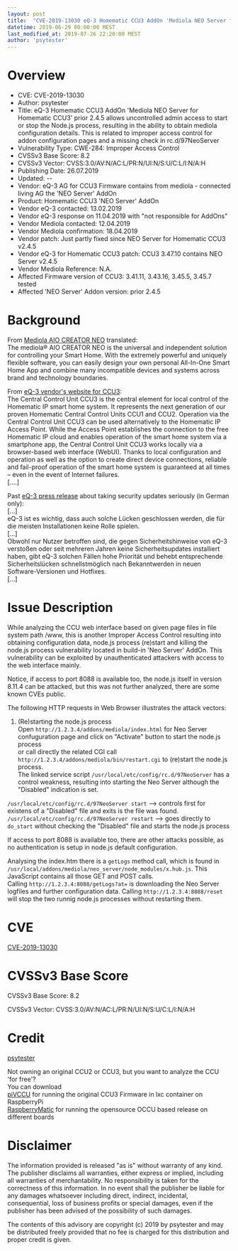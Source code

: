 ```yaml
---
layout: post
title:  "CVE-2019-13030 eQ-3 Homematic CCU3 AddOn 'Mediola NEO Server for Homematic CCU3' prior 2.4.5 allows uncontrolled admin access to start or stop the Node.js process, resulting in the ability to obtain mediola configuration details. This is related to improper access control for addons configuration pages and a missing check in rc.d/97NeoServer"
datetime: 2019-06-29 00:00:00 MEST
last_modified_at: 2019-07-26 22:20:00 MEST
author: 'psytester'
---
```


# Overview

- CVE: CVE-2019-13030
- Author: psytester
- Title: eQ-3 Homematic CCU3 AddOn 'Mediola NEO Server for Homematic CCU3' prior 2.4.5 allows uncontrolled admin access to start or stop the Node.js process, resulting in the ability to obtain mediola configuration details. This is related to improper access control for addon configuration pages and a missing check in rc.d/97NeoServer
- Vulnerability Type: CWE-284: Improper Access Control
-	CVSSv3 Base Score: 8.2
-	CVSSv3 Vector: CVSS:3.0/AV:N/AC:L/PR:N/UI:N/S:U/C:L/I:N/A:H
- Publishing Date: 26.07.2019
- Updated: --
- Vendor: eQ-3 AG	for CCU3 Firmware contains from mediola - connected living AG the 'NEO Server' AddOn
- Product: Homematic CCU3 'NEO Server' AddOn
- Vendor eQ-3 contacted: 13.02.2019
- Vendor eQ-3 response on 11.04.2019 with "not responsible for AddOns"
- Vendor Mediola contacted: 12.04.2019
- Vendor Mediola confirmation: 18.04.2019
- Vendor patch: Just partly fixed since NEO Server for Homematic CCU3 v2.4.5
- Vendor eQ-3 for Homematic CCU3 patch: CCU3 3.47.10 contains NEO Server v2.4.5
- Vendor Mediola Reference: N.A.
- Affected Firmware version of CCU3: 3.41.11, 3.43.16, 3.45.5, 3.45.7 tested
- Affected 'NEO Server' Addon version: prior 2.4.5

# Background

From [Mediola AIO CREATOR NEO](https://shop.mediola.com/aio-creator-neo) translated:<br>
The mediola® AIO CREATOR NEO is the universal and independent solution for controlling your Smart Home. With the extremely powerful and uniquely flexible software, you can easily design your own personal All-In-One Smart Home App and combine many incompatible devices and systems across brand and technology boundaries.

From [eQ-3 vendor's website for CCU3](https://www.homematic-ip.com/en/products/detail/smart-home-central-control-unit-ccu3.html):<br>
The Central Control Unit CCU3 is the central element for local control of the Homematic IP smart home system. It represents the next generation of our proven Homematic Central Control Units CCU1 and CCU2. Operation via the Central Control Unit CCU3 can be used alternatively to the Homematic IP Access Point. While the Access Point establishes the connection to the free Homematic IP cloud and enables operation of the smart home system via a smartphone app, the Central Control Unit CCU3 works locally via a browser-based web interface (WebUI). Thanks to local configuration and operation as well as the option to create direct device connections, reliable and fail-proof operation of the smart home system is guaranteed at all times – even in the event of Internet failures.<br>
[....]<br>

Past [eQ-3 press release](https://www.eq-3.de/aktuelles/newsreader/eq-3-schliesst-sicherheitsluecken-in-der-ccu.html) about taking security updates seriously (in German only):<br>
[...]<br>
eQ-3 ist es wichtig, dass auch solche Lücken geschlossen werden, die für die meisten Installationen keine Rolle spielen.<br> 
[...]<br>
Obwohl nur Nutzer betroffen sind, die gegen Sicherheitshinweise von eQ-3 verstoßen oder seit mehreren Jahren keine Sicherheitsupdates installiert haben, gibt eQ-3 solchen Fällen hohe Priorität und behebt entsprechende Sicherheitslücken schnellstmöglich nach Bekanntwerden in neuen Software-Versionen und Hotfixes.<br>
[...]

# Issue Description

While analyzing the CCU web interface based on given page files in file system path /www, this is another Improper Access Control resulting into obtaining configuration data, node.js process (re)start and killing the node.js process vulnerability located in build-in 'Neo Server' AddOn. This vulnerability can be exploited by unauthenticated attackers with access to the web interface mainly.

Notice, if access to port 8088 is available too, the node.js itself in version 8.11.4 can be attacked, but this was not further analyzed, there are some known CVEs public.

The following HTTP requests in Web Browser illustrates the attack vectors:

1. (Re)starting the node.js process<br>
Open ```http://1.2.3.4/addons/mediola/index.html``` for Neo Server confuguration page and click on "Activate" button to start the node.js process<br>
or call directly the related CGI call ```http://1.2.3.4/addons/mediola/bin/restart.cgi``` to (re)start the node.js process.<br>
The linked service script ```/usr/local/etc/config/rc.d/97NeoServer``` has a control weakness, resulting into starting the Neo Server although the "Disabled" indication is set.

```/usr/local/etc/config/rc.d/97NeoServer start``` --> controls first for existens of a "Disabled" file and exits is the file was found.<br>
```/usr/local/etc/config/rc.d/97NeoServer restart``` --> goes directly to ```do_start``` without checking the "Disabled" file and starts the node.js process<br>

If access to port 8088 is available too, there are other attacks possible, as no authentication is setup in node.js default configuration.
 
Analysing the index.htm there is a ```getLogs``` method call, which is found in ```/usr/local/addons/mediola/neo_server/node_modules/x.hub.js```. This JavaScript contains all those GET and POST calls.<br>
Calling ```http://1.2.3.4:8088/getLogs?at=``` is downloading the Neo Server logfiles and further configuration data.
Calling ```http://1.2.3.4:8088/reset``` will stop the two runnig node.js processes without restarting them.

# CVE

[CVE-2019-13030](https://cve.mitre.org/cgi-bin/cvename.cgi?name=CVE-2019-13030)

# CVSSv3 Base Score

CVSSv3 Base Score: 8.2

CVSSv3 Vector: CVSS:3.0/AV:N/AC:L/PR:N/UI:N/S:U/C:L/I:N/A:H

# Credit

[psytester](https://psytester.github.io)

Not owning an original CCU2 or CCU3, but you want to analyze the CCU 'for free'?<br>
You can download<br>
[piVCCU](https://github.com/alexreinert/piVCCU) for running the original CCU3 Firmware in lxc container on RaspberryPi<br>
[RaspberryMatic](https://github.com/jens-maus/RaspberryMatic) for running the opensource OCCU based release on different boards<br>

# Disclaimer

The information provided is released "as is" without warranty of any kind. The publisher disclaims all warranties, either express or implied, including all warranties of merchantability. No responsibility is taken for the correctness of this information.
In no event shall the publisher be liable for any damages whatsoever including direct, indirect, incidental, consequential, loss of business profits or special damages, even if the publisher has been advised of the possibility of such damages.

The contents of this advisory are copyright (c) 2019 by psytester and may be distributed freely provided that no fee is charged for this distribution and proper credit is given.

